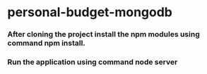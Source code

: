 # personal-budget-mongodb
### After cloning the project install the npm modules using command npm install.
### Run the application using command node server
